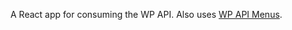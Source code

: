 A React app for consuming the WP API.
Also uses [WP API Menus](https://wordpress.org/plugins/wp-api-menus/).
